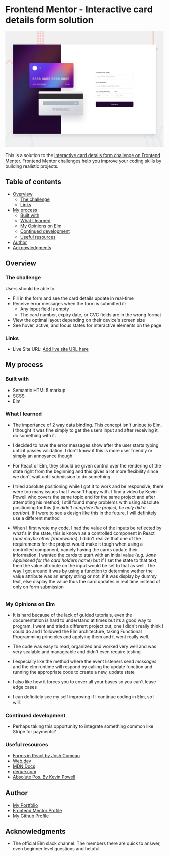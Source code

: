 # Frontend Mentor - Interactive card details form solution

![Design preview for the Interactive card details form coding challenge](./images/desktop-preview.jpg)

This is a solution to the [Interactive card details form challenge on Frontend Mentor](https://www.frontendmentor.io/challenges/interactive-card-details-form-XpS8cKZDWw). Frontend Mentor challenges help you improve your coding skills by building realistic projects.

## Table of contents

- [Overview](#overview)
  - [The challenge](#the-challenge)
  - [Links](#links)
- [My process](#my-process)
  - [Built with](#built-with)
  - [What I learned](#what-i-learned)
  - [My Opinions on Elm](#my-opinions-on-elm)
  - [Continued development](#continued-development)
  - [Useful resources](#useful-resources)
- [Author](#author)
- [Acknowledgments](#acknowledgments)

## Overview

### The challenge

Users should be able to:

- Fill in the form and see the card details update in real-time
- Receive error messages when the form is submitted if:
  - Any input field is empty
  - The card number, expiry date, or CVC fields are in the wrong format
- View the optimal layout depending on their device's screen size
- See hover, active, and focus states for interactive elements on the page

### Links

- Live Site URL: [Add live site URL here](https://sparkling-sable-189165.netlify.app)

## My process

### Built with

- Semantic HTML5 markup
- SCSS
- Elm

### What I learned

- The importance of 2 way data binding. This concept isn't unique to Elm. I thought it was fine simply to get the users input and after receiving it, do something with it.

- I decided to have the error messages show after the user starts typing until it passes validation. I don't know if this is more user friendly or simply an annoyance though.

- For React or Elm, they should be given control over the rendering of the state right from the beginning and this gives a lot more flexibility since we don't wait until submission to do something.

- I tried absolute positioning while I got it to work and be responsive, there were too many issues that I wasn't happy with. I find a video by Kevin Powell who covers the same topic and for the same project and after attempting his method, I still found many problems with using absolute positioning for this (_he didn't complete the project, he only did a portion_). If I were to see a design like this in the future, I will definitely use a different method

- When I first wrote my code, I had the value of the inputs be reflected by what's in the state, this is known as a controlled component in React (_and maybe other frameworks_). I didn't realize that one of the requirements for the project would make it tough when using a controlled component, namely having the cards update their information. I wanted the cards to start with an initial value (_e.g. Jane Appleseed for the card holders name_) but if I set the state to that text, then the value attribute on the input would be set to that as well. The way I got around it was by using a function to determine wether the value attribute was an empty string or not, if it was display by dummy text, else display the value thus the card updates in real time instead of only on form submission

```elm


```

### My Opinions on Elm

- It is hard because of the lack of guided tutorials, even the documentation is hard to understand at times but its a good way to program. I went and tried a different project out, one I didn't really think I could do and I followed the Elm architecture, taking Functional Programming principles and applying them and it went really well.

- The code was easy to read, organized and worked very well and was very scalable and manageable and didn't even require testing

- I especially like the method where the event listeners send _messages_ and the elm runtime will respond by calling the update function and running the appropriate code to create a new, update state

- I also like how it forces you to cover all your bases so you can't leave edge cases

- I can definitely see my self improving if I continue coding in Elm, so I will.

### Continued development

- Perhaps taking this opportunity to integrate something common like Stripe for payments?

### Useful resources

- [Forms in React by Josh Comeau](https://www.joshwcomeau.com/react/data-binding/)
- [Web.dev](https://web.dev/learn/forms/validation/)
- [MDN Docs](https://developer.mozilla.org/en-US/docs/Learn/Forms/Form_validation)
- [deque.com](https://www.deque.com/blog/anatomy-of-accessible-forms-error-messages/)
- [Absolute Pos. By Kevin Powell](https://www.youtube.com/watch?v=H04P5YXVssE)

## Author

- [My Portfolio](https://daniel-arzani-portfolio.netlify.app/)
- [Frontend Mentor Profile](https://www.frontendmentor.io/profile/danielarzani)
- [My Github Profile](https://github.com/DanielArzani)

## Acknowledgments

- The official Elm slack channel. The members there are quick to answer, even beginner level questions and helpful

